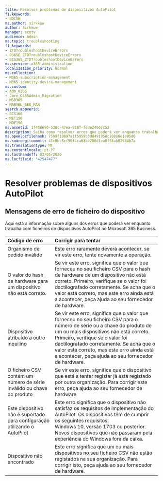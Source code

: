 ```yaml
---
title: Resolver problemas de dispositivos AutoPilot
f1.keywords:
- NOCSH
ms.author: sirkkuw
author: Sirkkuw
manager: scotv
audience: Admin
ms.topic: troubleshooting
f1_keywords:
- ZTDTroubleshootDeviceErrors
- O365E_ZTDTroubleshootDeviceErrors
- BCS365_ZTDTroubleshootDeviceErrors
ms.service: o365-administration
localization_priority: Normal
ms.collection:
- M365-subscription-management
- M365-identity-device-management
ms.custom:
- Adm_O365
- Core_O365Admin_Migration
- MSB365
- MARVEL_SEO_MAR
search.appverid:
- BCS160
- MET150
- MOE150
ms.assetid: 1f468690-530c-47ea-918f-fede24607c53
description: Saiba como resolver erros que poderá ver enquanto trabalha com ficheiros de dispositivos AutoPilot no Microsoft 365 Business.
ms.openlocfilehash: 7569f18097a1f5959b3dd491958c78886e1e05d6
ms.sourcegitcommit: 41c0bc5cf50f4ca63b4286d1ea0f58ab82984b7a
ms.translationtype: MT
ms.contentlocale: pt-PT
ms.lasthandoff: 03/05/2020
ms.locfileid: "42547477"
---
```

# <a name="troubleshoot-autopilot-device-errors"></a>Resolver problemas de dispositivos AutoPilot

## <a name="device-file-error-messages"></a>Mensagens de erro de ficheiro do dispositivo

Aqui está a informação sobre alguns dos erros que poderá ver enquanto trabalha com ficheiros de dispositivos AutoPilot no Microsoft 365 Business. 
  
|**Código de erro**|**Corrigir para tentar**|
|:-----|:-----|
|Organismo de pedido inválido  <br/> |Este erro raramente deverá acontecer, se vir este erro, tente novamente a operação.  <br/> |
|O valor do hash de hardware para um dispositivo não está correto.  <br/> |Se vir este erro, significa que o valor que forneceu no seu ficheiro CSV para o hash de hardware de um dispositivo não está correto. Primeiro, verifique se o valor foi dactilografado corretamente. Se acha que o valor está correto, mas este erro ainda está a acontecer, peça ajuda ao seu fornecedor de hardware.  <br/> |
|Dispositivo atribuído a outro inquilino  <br/> |Se vir este erro, significa que o valor que forneceu no seu ficheiro CSV para o número de série ou a chave do produto de um ou mais dispositivos não está correto. Primeiro, verifique se o valor foi dactilografado corretamente. Se acha que o valor está correto, mas este erro ainda está a acontecer, peça ajuda ao seu fornecedor de hardware.  <br/> |
|O ficheiro CSV contém um número de série inválido ou chave do produto  <br/> |Se vir este erro, significa que o dispositivo que está a tentar registar já está registado por outra organização. Para corrigir este erro, peça ajuda ao seu fornecedor de hardware.  <br/> |
|Este dispositivo não é suportado para configuração utilizando o AutoPilot  <br/> | Este erro significa que o dispositivo não satisfaz os requisitos de implementação do AutoPilot. Os dispositivos têm de cumprir os seguintes requisitos:  <br/>  Windows 10, versão 1703 ou posterior.  <br/>  Novos dispositivos que não passaram pela experiência do Windows fora da caixa.  <br/> |
|Dispositivo não encontrado  <br/> |Este erro significa que um ou mais dispositivos no seu ficheiro CSV não estão registados na sua organização. Para corrigir isto, peça ajuda ao seu fornecedor de hardware.  <br/> |

